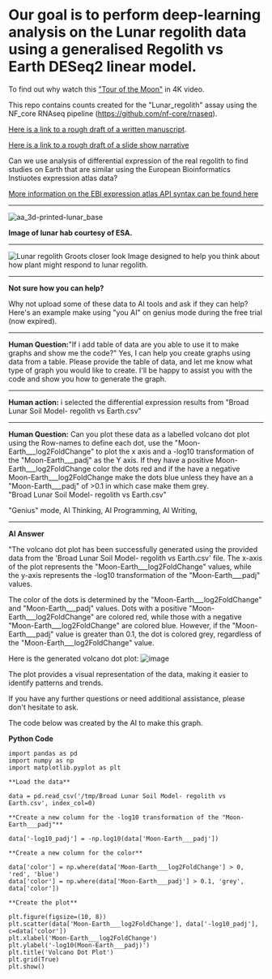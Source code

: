 # Our goal is to perform deep-learning analysis on the Lunar regolith data using a generalised Regolith vs Earth DESeq2 linear model. 


To find out why watch this ["Tour of the Moon"](https://youtu.be/nr5Pj6GQL2o?si=i_1_P392M0lkRxqG) in 4K video.  


This repo contains counts created for the "Lunar_regolith" assay using the NF_core RNAseq pipeline (https://github.com/nf-core/rnaseq). 

[Here is a link to a rough draft of a written manuscript](https://docs.google.com/document/d/1-np5DNb4gzrFckPqts1aCl-zTZpZt98fSMhH4DehIKQ/edit?usp=sharing). 

[Here is a link to a rough draft of a slide show narrative](https://docs.google.com/presentation/d/1a__b4exPY8by33kcYLlLfEo_rVxcj7CM7w__xbTRThE/edit?usp=sharing) 


Can we use analysis of differential expression of the real regolith to find studies on Earth that are similar using the European Bioinformatics Instiuotes expression atlas data?


[More information on the EBI expression atlas API syntax can be found here](https://github.com/gxa/atlas_gsa/tree/master)


---

![aa_3d-printed-lunar_base](https://github.com/dr-richard-barker/Lunar_regolith_deeplearning/assets/8679982/8ef677e4-5b39-46b2-9467-eaabcd633e7b)

**Image of lunar hab courtesy of ESA.**

---

![Lunar regolith Groots closer look](https://github.com/dr-richard-barker/Lunar_regolith_deeplearning/assets/8679982/3f17413c-2c34-408a-803a-024d78bb2d02)
Image designed to help you think about how plant might respond to lunar regolith. 


---


**Not sure how you can help?** 

Why not upload some of these data to AI tools and ask if they can help?
Here's an example make using "you AI" on genius mode during the free trial (now expired). 

---
**Human Question:**"If i add table of data are you able to use it to make graphs and show me the code?"
Yes, I can help you create graphs using data from a table. 
Please provide the table of data, and let me know what type of graph you would like to create. 
I'll be happy to assist you with the code and show you how to generate the graph.

---
**Human action:** i selected the differential expression results from "Broad Lunar Soil Model- regolith vs Earth.csv"


---
**Human Question:** Can you plot these data as a labelled volcano dot plot using the Row-names to define each dot, use the "Moon-Earth___log2FoldChange" to plot the x axis and a -log10 transformation of the "Moon-Earth___padj" as the Y axis. If they have a positive Moon-Earth___log2FoldChange color the dots red and if the have a negative Moon-Earth___log2FoldChange make the dots blue unless they have an a "Moon-Earth___padj" of >0.1 in which case make them grey.  
"Broad Lunar Soil Model- regolith vs Earth.csv"

"Genius" mode, AI Thinking, AI Programming, AI Writing,


---

**AI Answer**

"The volcano dot plot has been successfully generated using the provided data from the 'Broad Lunar Soil Model- regolith vs Earth.csv' file. 
The x-axis of the plot represents the "Moon-Earth___log2FoldChange" values, while the y-axis represents the -log10 transformation of the "Moon-Earth___padj" values.

The color of the dots is determined by the "Moon-Earth___log2FoldChange" and "Moon-Earth___padj" values. Dots with a positive "Moon-Earth___log2FoldChange" are colored red, while those with a negative "Moon-Earth___log2FoldChange" are colored blue. However, if the "Moon-Earth___padj" value is greater than 0.1, the dot is colored grey, regardless of the "Moon-Earth___log2FoldChange" value.

Here is the generated volcano dot plot:
![image](https://github.com/dr-richard-barker/Lunar_regolith_AWG/assets/8679982/c34ef772-a31e-4539-9ca2-128d3e59e32b)


The plot provides a visual representation of the data, making it easier to identify patterns and trends. 

If you have any further questions or need additional assistance, please don't hesitate to ask.


The code below was created by the AI to make this graph. 


**Python Code**

```
import pandas as pd
import numpy as np
import matplotlib.pyplot as plt

**Load the data**

data = pd.read_csv('/tmp/Broad Lunar Soil Model- regolith vs Earth.csv', index_col=0)

**Create a new column for the -log10 transformation of the "Moon-Earth___padj"**

data['-log10_padj'] = -np.log10(data['Moon-Earth___padj'])

**Create a new column for the color**

data['color'] = np.where(data['Moon-Earth___log2FoldChange'] > 0, 'red', 'blue')
data['color'] = np.where(data['Moon-Earth___padj'] > 0.1, 'grey', data['color'])

**Create the plot**

plt.figure(figsize=(10, 8))
plt.scatter(data['Moon-Earth___log2FoldChange'], data['-log10_padj'], c=data['color'])
plt.xlabel('Moon-Earth___log2FoldChange')
plt.ylabel('-log10(Moon-Earth___padj)')
plt.title('Volcano Dot Plot')
plt.grid(True)
plt.show()
```





